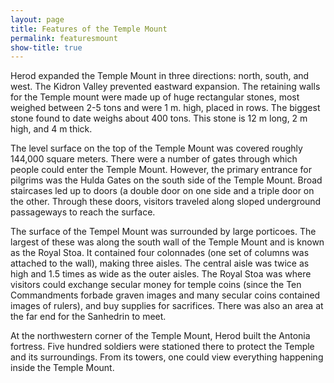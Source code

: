 ```yaml
---
layout: page
title: Features of the Temple Mount
permalink: featuresmount
show-title: true
---
```


Herod expanded the Temple Mount in three directions: north, south, and west. The Kidron Valley prevented eastward expansion. The retaining walls for the Temple mount were made up of huge rectangular stones, most weighed between 2-5 tons and were 1 m. high, placed in rows. The biggest stone found to date weighs about 400 tons. This stone is 12 m long, 2 m high, and 4 m thick. 

The level surface on the top of the Temple Mount was covered roughly 144,000 square meters. There were a number of gates through which people could enter the Temple Mount. However, the primary entrance for pilgrims was the Hulda Gates on the south side of the Temple Mount. Broad staircases led up to doors (a double door on one side and a triple door on the other. Through these doors, visitors traveled along sloped underground passageways to reach the surface. 

The surface of the Tempel Mount was surrounded by large porticoes. The largest of these was along the south wall of the Temple Mount and is known as the Royal Stoa. It contained four colonnades (one set of columns was attached to the wall), making three aisles. The central aisle was twice as high and 1.5 times as wide as the outer aisles. The Royal Stoa was where visitors could exchange secular money for temple coins (since the Ten Commandments forbade graven images and many secular coins contained images of rulers), and buy supplies for sacrifices. There was also an area at the far end for the Sanhedrin to meet.

At the northwestern corner of the Temple Mount, Herod built the Antonia fortress. Five hundred soldiers were stationed there to protect the Temple and its surroundings. From its towers, one could view everything happening inside the Temple Mount.

